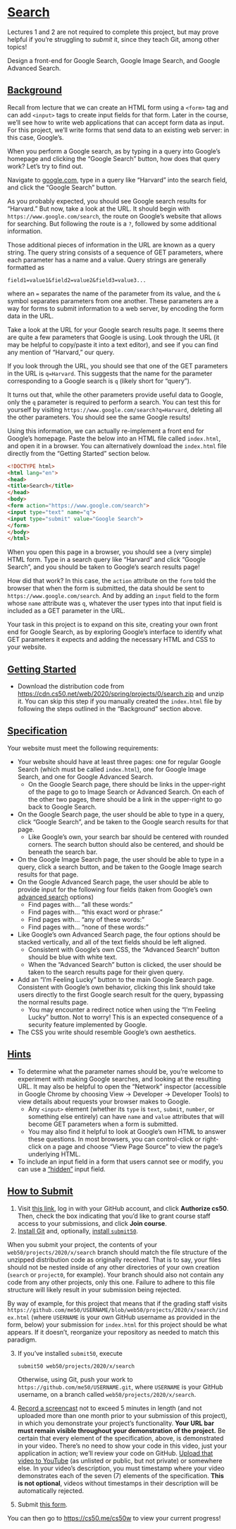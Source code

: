 <span id="search" data-id="" style="top: -58.2118px;"></span>

# <a href="#search" data-id="">Search</a>

Lectures 1 and 2 are not required to complete this project, but may
prove helpful if you’re struggling to *submit* it, since they teach Git,
among other topics!

Design a front-end for Google Search, Google Image Search, and Google
Advanced Search.

<span id="background" data-id="" style="top: -58.2118px;"></span>

## <a href="#background" data-id="">Background</a>

Recall from lecture that we can create an HTML form using a `<form>` tag
and can add `<input>` tags to create input fields for that form. Later
in the course, we’ll see how to write web applications that can accept
form data as input. For this project, we’ll write forms that send data
to an existing web server: in this case, Google’s.

When you perform a Google search, as by typing in a query into Google’s
homepage and clicking the “Google Search” button, how does that query
work? Let’s try to find out.

Navigate to [google.com](https://www.google.com/), type in a query like
“Harvard” into the search field, and click the “Google Search” button.

As you probably expected, you should see Google search results for
“Harvard.” But now, take a look at the URL. It should begin with
`https://www.google.com/search`, the route on Google’s website that
allows for searching. But following the route is a `?`, followed by some
additional information.

Those additional pieces of information in the URL are known as a query
string. The query string consists of a sequence of GET parameters, where
each parameter has a name and a value. Query strings are generally
formatted as

``` highlight
field1=value1&field2=value2&field3=value3...
```

where an `=` separates the name of the parameter from its value, and the
`&` symbol separates parameters from one another. These parameters are a
way for forms to submit information to a web server, by encoding the
form data in the URL.

Take a look at the URL for your Google search results page. It seems
there are quite a few parameters that Google is using. Look through the
URL (it may be helpful to copy/paste it into a text editor), and see if
you can find any mention of “Harvard,” our query.

If you look through the URL, you should see that one of the GET
parameters in the URL is `q=Harvard`. This suggests that the name for
the parameter corresponding to a Google search is `q` (likely short for
“query”).

It turns out that, while the other parameters provide useful data to
Google, only the `q` parameter is required to perform a search. You can
test this for yourself by visiting
`https://www.google.com/search?q=Harvard`, deleting all the other
parameters. You should see the same Google results!

Using this information, we can actually re-implement a front end for
Google’s homepage. Paste the below into an HTML file called
`index.html`, and open it in a browser. You can alternatively download
the `index.html` file directly from the “Getting Started” section below.

``` html
<!DOCTYPE html>
<html lang="en">
<head>
<title>Search</title>
</head>
<body>
<form action="https://www.google.com/search">
<input type="text" name="q">
<input type="submit" value="Google Search">
</form>
</body>
</html>
```

When you open this page in a browser, you should see a (very simple)
HTML form. Type in a search query like “Harvard” and click “Google
Search”, and you should be taken to Google’s search results page!

How did that work? In this case, the `action` attribute on the `form`
told the browser that when the form is submitted, the data should be
sent to `https://www.google.com/search`. And by adding an `input` field
to the form whose `name` attribute was `q`, whatever the user types into
that input field is included as a GET parameter in the URL.

Your task in this project is to expand on this site, creating your own
front end for Google Search, as by exploring Google’s interface to
identify what GET parameters it expects and adding the necessary HTML
and CSS to your website.

<span id="getting-started" data-id="" style="top: -58.2118px;"></span>

## <a href="#getting-started" data-id="">Getting Started</a>

- <span class="fa-li"></span>Download the distribution code from
  <https://cdn.cs50.net/web/2020/spring/projects/0/search.zip> and unzip
  it. You can skip this step if you manually created the `index.html`
  file by following the steps outlined in the “Background” section
  above.

<span id="specification" data-id="" style="top: -58.2118px;"></span>

## <a href="#specification" data-id="">Specification</a>

Your website must meet the following requirements:

- <span class="fa-li"></span>Your website should have at least three
  pages: one for regular Google Search (which must be called
  `index.html`), one for Google Image Search, and one for Google
  Advanced Search.
  - <span class="fa-li"></span>On the Google Search page, there should
    be links in the upper-right of the page to go to Image Search or
    Advanced Search. On each of the other two pages, there should be a
    link in the upper-right to go back to Google Search.
- <span class="fa-li"></span>On the Google Search page, the user should
  be able to type in a query, click “Google Search”, and be taken to the
  Google search results for that page.
  - <span class="fa-li"></span>Like Google’s own, your search bar should
    be centered with rounded corners. The search button should also be
    centered, and should be beneath the search bar.
- <span class="fa-li"></span>On the Google Image Search page, the user
  should be able to type in a query, click a search button, and be taken
  to the Google Image search results for that page.
- <span class="fa-li"></span>On the Google Advanced Search page, the
  user should be able to provide input for the following four fields
  (taken from Google’s own [advanced
  search](https://www.google.com/advanced_search) options)
  - <span class="fa-li"></span>Find pages with… “all these words:”
  - <span class="fa-li"></span>Find pages with… “this exact word or
    phrase:”
  - <span class="fa-li"></span>Find pages with… “any of these words:”
  - <span class="fa-li"></span>Find pages with… “none of these words:”
- <span class="fa-li"></span>Like Google’s own Advanced Search page, the
  four options should be stacked vertically, and all of the text fields
  should be left aligned.
  - <span class="fa-li"></span>Consistent with Google’s own CSS, the
    “Advanced Search” button should be blue with white text.
  - <span class="fa-li"></span>When the “Advanced Search” button is
    clicked, the user should be taken to the search results page for
    their given query.
- <span class="fa-li"></span>Add an “I’m Feeling Lucky” button to the
  main Google Search page. Consistent with Google’s own behavior,
  clicking this link should take users directly to the first Google
  search result for the query, bypassing the normal results page.
  - <span class="fa-li"></span>You may encounter a redirect notice when
    using the “I’m Feeling Lucky” button. Not to worry! This is an
    expected consequence of a security feature implemented by Google.
- <span class="fa-li"></span>The CSS you write should resemble Google’s
  own aesthetics.

<span id="hints" data-id="" style="top: -58.2118px;"></span>

## <a href="#hints" data-id="">Hints</a>

- <span class="fa-li"></span>To determine what the parameter names
  should be, you’re welcome to experiment with making Google searches,
  and looking at the resulting URL. It may also be helpful to open the
  “Network” inspector (accessible in Google Chrome by choosing View -\>
  Developer -\> Developer Tools) to view details about requests your
  browser makes to Google.
  - <span class="fa-li"></span>Any `<input>` element (whether its `type`
    is `text`, `submit`, `number`, or something else entirely) can have
    `name` and `value` attributes that will become GET parameters when a
    form is submitted.
  - <span class="fa-li"></span>You may also find it helpful to look at
    Google’s own HTML to answer these questions. In most browsers, you
    can control-click or right-click on a page and choose “View Page
    Source” to view the page’s underlying HTML.
- <span class="fa-li"></span>To include an input field in a form that
  users cannot see or modify, you can use a
  [“hidden”](https://www.w3schools.com/tags/att_input_type_hidden.asp)
  input field.

<span id="how-to-submit" data-id="" style="top: -58.2118px;"></span>

## <a href="#how-to-submit" data-id="">How to Submit</a>

1.  Visit [this
    link](https://submit.cs50.io/invites/89679428401548238ceb022f141b9947),
    log in with your GitHub account, and click **Authorize cs50**. Then,
    check the box indicating that you’d like to grant course staff
    access to your submissions, and click **Join course**.
2.  [Install Git](https://git-scm.com/downloads) and, optionally,
    [install `submit50`](https://cs50.readthedocs.io/submit50/).

When you submit your project, the contents of your
`web50/projects/2020/x/search` branch should match the file structure of
the unzipped distribution code as originally received. That is to say,
your files should not be nested inside of any other directories of your
own creation (`search` or `project0`, for example). Your branch should
also not contain any code from any other projects, only this one.
Failure to adhere to this file structure will likely result in your
submission being rejected.

By way of example, for this project that means that if the grading staff
visits
`https://github.com/me50/USERNAME/blob/web50/projects/2020/x/search/index.html`
(where `USERNAME` is your own GitHub username as provided in the form,
below) your submission for `index.html` for this project should be what
appears. If it doesn’t, reorganize your repository as needed to match
this paradigm.

3.  If you’ve installed `submit50`, execute

    ``` highlight
    submit50 web50/projects/2020/x/search
    ```

    Otherwise, using Git, push your work to
    `https://github.com/me50/USERNAME.git`, where `USERNAME` is your
    GitHub username, on a branch called `web50/projects/2020/x/search`.

4.  [Record a
    screencast](https://www.howtogeek.com/205742/how-to-record-your-windows-mac-linux-android-or-ios-screen/)
    not to exceed 5 minutes in length (and not uploaded more than one
    month prior to your submission of this project), in which you
    demonstrate your project’s functionality. **Your URL bar must remain
    visible throughout your demonstration of the project.** Be certain
    that every element of the specification, above, is demonstrated in
    your video. There’s no need to show your code in this video, just
    your application in action; we’ll review your code on GitHub.
    [Upload that video to YouTube](https://www.youtube.com/upload) (as
    unlisted or public, but not private) or somewhere else. In your
    video’s description, you must timestamp where your video
    demonstrates each of the seven (7) elements of the specification.
    **This is not optional**, videos without timestamps in their
    description will be automatically rejected.

5.  Submit [this
    form](https://forms.cs50.io/283d7d90-d5a6-4fbd-9c56-775b4cb83ca1).

You can then go to <https://cs50.me/cs50w> to view your current
progress!
